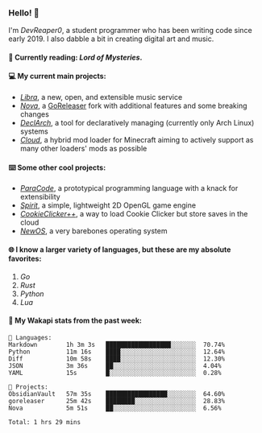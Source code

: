 ### Hello! 👋

I'm _DevReaper0_, a student programmer who has been writing code since early 2019. I also dabble a bit in creating digital art and music.

#### 📖 Currently reading: *Lord of Mysteries*.

#### 💻 My current main projects:

-   _[Libra](https://github.com/LibraMusic)_, a new, open, and extensible music service
-   _[Nova](https://github.com/LibraMusic/Nova)_, a [GoReleaser](https://github.com/goreleaser/goreleaser) fork with additional features and some breaking changes
-   _[DeclArch](https://github.com/DevReaper0/declarch)_, a tool for declaratively managing (currently only Arch Linux) systems
-   _[Cloud](https://github.com/CloudLoaderMC/CloudLoader)_, a hybrid mod loader for Minecraft aiming to actively support as many other loaders' mods as possible

#### ⌨️ Some other cool projects:

-   _[ParaCode](https://github.com/ParaCodeLang/ParaCode)_, a prototypical programming language with a knack for extensibility
-   _[Spirit](https://gitlab.com/DevReaper0/SpiritEngine)_, a simple, lightweight 2D OpenGL game engine
-   _[CookieClicker++](https://github.com/DevReaper0/CookieClickerPlusPlus)_, a way to load Cookie Clicker but store saves in the cloud
-   _[NewOS](https://github.com/DevReaper0/NewOS)_, a very barebones operating system

#### 🌐 I know a larger variety of languages, but these are my absolute favorites:

1. _Go_
2. _Rust_
3. _Python_
4. _Lua_

#### 📡 My Wakapi stats from the past week:

```text
💾 Languages:
Markdown        1h 3m 3s   ██████████████████░░░░░░░  70.74%
Python          11m 16s    ████░░░░░░░░░░░░░░░░░░░░░  12.64%
Diff            10m 58s    ████░░░░░░░░░░░░░░░░░░░░░  12.30%
JSON            3m 36s     ██░░░░░░░░░░░░░░░░░░░░░░░  4.04%
YAML            15s        █░░░░░░░░░░░░░░░░░░░░░░░░  0.28%

💼 Projects:
ObsidianVault   57m 35s    █████████████████░░░░░░░░  64.60%
goreleaser      25m 42s    ████████░░░░░░░░░░░░░░░░░  28.83%
Nova            5m 51s     ██░░░░░░░░░░░░░░░░░░░░░░░  6.56%

Total: 1 hrs 29 mins
```
